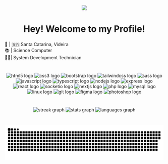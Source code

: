 <div align="center">
  <img src="https://visitor-badge.laobi.icu/badge?page_id=heldermartins4.heldermartins4&left_text=Views"  />
</div>

###

<h1 align="center">Hey! Welcome to my Profile!</h1>

###

<p align="left">📍 | 🇧🇷 Santa Catarina, Videira<br>📚 | Science Computer<br>🧑‍🎓| System Development Technician</p>

###

<br clear="both">

<div align="center">
  <img src="https://cdn.jsdelivr.net/gh/devicons/devicon/icons/html5/html5-original.svg" height="32" width="44" alt="html5 logo"  />
  <img src="https://cdn.jsdelivr.net/gh/devicons/devicon/icons/css3/css3-original.svg" height="32" width="44" alt="css3 logo"  />
  <img src="https://cdn.jsdelivr.net/gh/devicons/devicon/icons/bootstrap/bootstrap-original.svg" height="32" width="44" alt="bootstrap logo"  />
  <img src="https://cdn.jsdelivr.net/gh/devicons/devicon/icons/tailwindcss/tailwindcss-original-wordmark.svg" height="32" width="44" alt="tailwindcss logo"  />
  <img src="https://cdn.jsdelivr.net/gh/devicons/devicon/icons/sass/sass-original.svg" height="32" width="44" alt="sass logo"  />
  <img src="https://cdn.jsdelivr.net/gh/devicons/devicon/icons/javascript/javascript-original.svg" height="32" width="44" alt="javascript logo"  />
  <img src="https://cdn.jsdelivr.net/gh/devicons/devicon/icons/typescript/typescript-original.svg" height="32" width="44" alt="typescript logo"  />
  <img src="https://cdn.jsdelivr.net/gh/devicons/devicon/icons/nodejs/nodejs-original.svg" height="30" width="40" alt="nodejs logo"  />
  <img src="https://cdn.jsdelivr.net/gh/devicons/devicon/icons/express/express-original.svg" height="30" width="40" alt="express logo"  />
  <img src="https://cdn.jsdelivr.net/gh/devicons/devicon/icons/react/react-original.svg" height="30" width="40" alt="react logo"  />
  <img src="https://cdn.jsdelivr.net/gh/devicons/devicon/icons/socketio/socketio-original.svg" height="30" width="40" alt="socketio logo"  />
  <img src="https://cdn.jsdelivr.net/gh/devicons/devicon/icons/nextjs/nextjs-original.svg" height="30" width="40" alt="nextjs logo"  />
  <img src="https://cdn.jsdelivr.net/gh/devicons/devicon/icons/php/php-original.svg" height="30" width="40" alt="php logo"  />
  <img src="https://cdn.jsdelivr.net/gh/devicons/devicon/icons/mysql/mysql-original.svg" height="30" width="40" alt="mysql logo"  />
  <img src="https://cdn.jsdelivr.net/gh/devicons/devicon/icons/linux/linux-original.svg" height="30" width="40" alt="linux logo"  />
  <img src="https://cdn.jsdelivr.net/gh/devicons/devicon/icons/git/git-original.svg" height="30" width="40" alt="git logo"  />
  <img src="https://cdn.jsdelivr.net/gh/devicons/devicon/icons/figma/figma-original.svg" height="30" width="40" alt="figma logo"  />
  <img src="https://cdn.jsdelivr.net/gh/devicons/devicon/icons/photoshop/photoshop-plain.svg" height="30" width="40" alt="photoshop logo"  />
</div>

###

<br clear="both">

<div align="center">
  <img src="https://streak-stats.demolab.com?user=heldermartins4&locale=en&mode=weekly&theme=dark&hide_border=true&border_radius=5&date_format=M j[, Y]&order=3" height="140" alt="streak graph"  />
  <img src="https://github-readme-stats.vercel.app/api?username=heldermartins4&hide_title=true&hide_rank=false&show_icons=false&include_all_commits=true&count_private=true&disable_animations=true&theme=dark&locale=en&hide_border=true&order=1" height="140" alt="stats graph"  />
  <img src="https://github-readme-stats.vercel.app/api?username=heldermartins4&show_icons=false&theme=dark&hide_border=true" height="140" alt="languages graph"  />
</div>

###

<br clear="both">

<img src="./github-user-contribution.svg" alt="Snake animation" />

###
